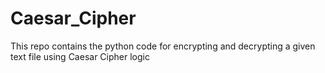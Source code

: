 # Caesar_Cipher
This repo contains the python code for encrypting and decrypting a given text file using Caesar Cipher logic
